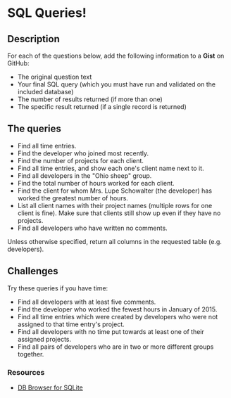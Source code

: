 # SQL Queries!

## Description

For each of the questions below, add the following information to a **Gist** on GitHub:

- The original question text
- Your final SQL query (which you must have run and validated on the included database)
- The number of results returned (if more than one)
- The specific result returned (if a single record is returned)

## The queries

- Find all time entries.
- Find the developer who joined most recently.
- Find the number of projects for each client.
- Find all time entries, and show each one's client name next to it.
- Find all developers in the "Ohio sheep" group.
- Find the total number of hours worked for each client.
- Find the client for whom Mrs. Lupe Schowalter (the developer) has worked the greatest number of hours.
- List all client names with their project names (multiple rows for one client is fine).  Make sure that clients still show up even if they have no projects.
- Find all developers who have written no comments.

Unless otherwise specified, return all columns in the requested table (e.g. developers).

## Challenges

Try these queries if you have time:

- Find all developers with at least five comments.
- Find the developer who worked the fewest hours in January of 2015.
- Find all time entries which were created by developers who were not assigned to that time entry's project.
- Find all developers with no time put towards at least one of their assigned projects.
- Find all pairs of developers who are in two or more different groups together.


### Resources

- [DB Browser for SQLite](https://sqlitebrowser.org/)